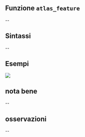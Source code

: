 ## Funzione `atlas_feature`

--

## Sintassi

--

## Esempi

![](/img/variabili/atlas_feature/atlas_feature1.png)

## nota bene

--

## osservazioni

--